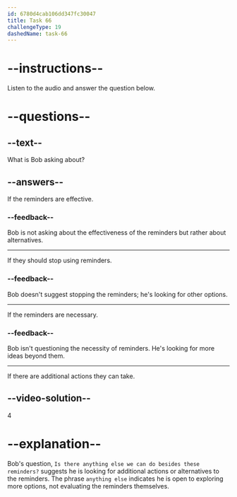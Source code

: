 ```yaml
---
id: 6780d4cab106dd347fc30047
title: Task 66
challengeType: 19
dashedName: task-66
---
```


<!-- (Audio) Bob: Is there anything else we can do besides these reminders? -->

# --instructions--

Listen to the audio and answer the question below.

# --questions--

## --text--

What is Bob asking about?

## --answers--

If the reminders are effective.

### --feedback--

Bob is not asking about the effectiveness of the reminders but rather about alternatives.

---

If they should stop using reminders.

### --feedback--

Bob doesn't suggest stopping the reminders; he's looking for other options.

---

If the reminders are necessary.

### --feedback--

Bob isn't questioning the necessity of reminders. He's looking for more ideas beyond them.

---

If there are additional actions they can take.

## --video-solution--

4

# --explanation--

Bob's question, `Is there anything else we can do besides these reminders?` suggests he is looking for additional actions or alternatives to the reminders. The phrase `anything else` indicates he is open to exploring more options, not evaluating the reminders themselves.
